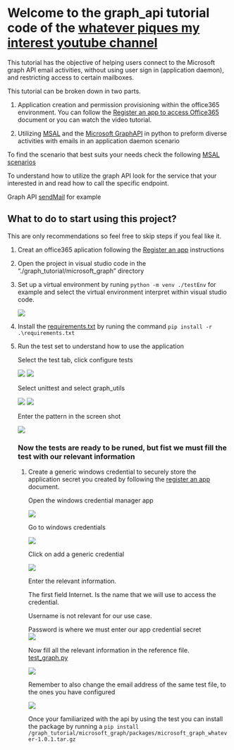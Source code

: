 #   Welcome to the graph_api tutorial code of the [whatever piques my interest youtube channel](https://www.youtube.com/channel/UCgoux3jJpq1EDknYbkzfvuw)


This tutorial has the objective of helping users connect to the Microsoft graph API email activities, without using user sign in (application daemon), and restricting access to certain mailboxes.

This tutorial can be broken down in two parts. 

1.  Application creation and permission provisioning within the office365 environment.
You can follow the [Register an app to access Office365](./Register%20an%20app%20to%20access%20Office365.pdf) document or you can watch the video tutorial.

2.  Utilizing [MSAL](https://learn.microsoft.com/en-us/azure/active-directory/develop/msal-overview) and the [Microsoft GraphAPI](https://learn.microsoft.com/en-us/graph/use-the-api) in python to preform diverse activities with emails in an application daemon scenario

To find the scenario that best suits your needs check the following [MSAL scenarios](https://msal-python.readthedocs.io/en/latest/)

To understand how to utilize the graph API look for the service that your interested in and read how to call the specific endpoint.

Graph API [sendMail](https://learn.microsoft.com/en-us/graph/api/user-sendmail?view=graph-rest-1.0&tabs=http) for example 


##  What to do to start using this project?

This are only recommendations so feel free to skip steps if you feal like it.

1.  Creat an office365 aplication following the [Register an app](./Register%20an%20app%20to%20access%20Office365.pdf) instructions

2.  Open the project in visual studio code in the “./graph_tutorial/microsoft_graph” directory

3.  Set up a virtual environment by runing `python -m venv ./testEnv` for example and select the virtual environment interpret within visual studio code.  

    ![](./img/venv.jpg)

4. Install the [requirements.txt](./microsoft_graph/requirements.txt) by runing the command `pip install -r .\requirements.txt`

5. Run the test set to understand how to use the application
    
    Select the test tab, click configure tests

    ![](./img/test_tab.jpg)
    ![](./img/configure_test.jpg)
    
    Select unittest and select graph_utils

    ![](./img/unittest.jpg)
    ![](./img/graph_utils.jpg)


    Enter the pattern in the screen shot
    
    ![](./img/test_patter.jpg)


    ### Now the tests are ready to be runed, but fist we must fill the test with our relevant information

    1.  Create a generic windows credential to securely store the application secret you created by following the [register an app](./Register%20an%20app%20to%20access%20Office365.pdf) document.

        Open the windows credential manager app

        ![](./img/credential_manager.jpg)

        Go to windows credentials

        ![](./img/windows_credential.jpg)

        Click on add a generic credential

        ![](./img/windwos_generic_credential.jpg)

        Enter the relevant information. 

        The first field Internet. Is the name that we will use to access the credential.
        
        Username is not relevant for our use case.
        
        Password is where we must enter our app credential secret  
        ![](./img/create_a_credential.jpg)

        Now fill all the relevant information in the reference file. [test_graph.py](./microsoft_graph/graph_utils/test/test_graph.py)

        ![](./img/credential_file.jpg)

        Remember to also change the email address of the same test file, to the ones you have configured

        ![](./img/email_addresses.jpg)

        Once your familiarized with the api by using the test you can install the package by running a `pip install /graph_tutorial/microsoft_graph/packages/microsoft_graph_whatever-1.0.1.tar.gz`